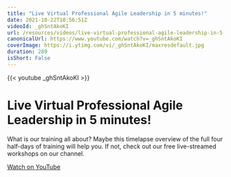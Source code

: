 ```yaml
---
title: "Live Virtual Professional Agile Leadership in 5 minutes!"
date: 2021-10-22T10:56:51Z
videoId: _ghSntAkoKI
url: /resources/videos/live-virtual-professional-agile-leadership-in-5-minutes!
canonicalUrl: https://www.youtube.com/watch?v=_ghSntAkoKI
coverImage: https://i.ytimg.com/vi/_ghSntAkoKI/maxresdefault.jpg
duration: 289
isShort: False
---
```


{{< youtube _ghSntAkoKI >}}

# Live Virtual Professional Agile Leadership in 5 minutes!

What is our training all about? Maybe this timelapse overview of the full four half-days of training will help you. If not, check out our free live-streamed workshops on our channel.

[Watch on YouTube](https://www.youtube.com/watch?v=_ghSntAkoKI)
